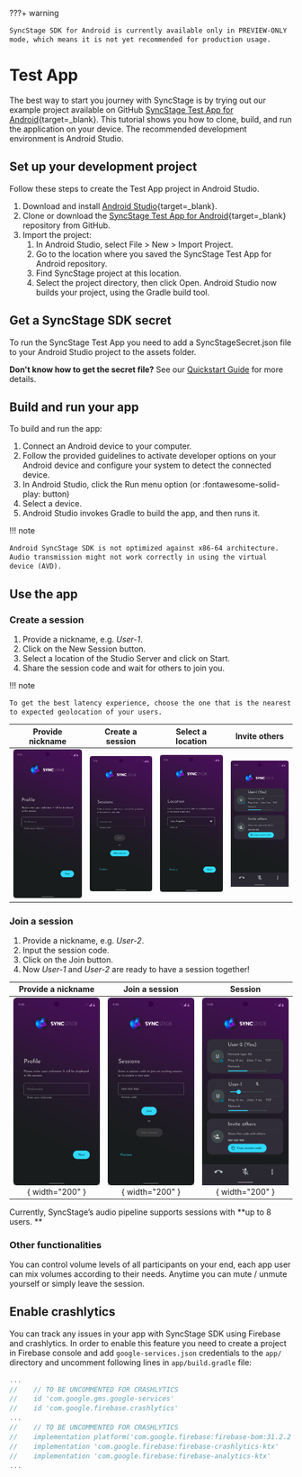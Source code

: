 ???+ warning

    SyncStage SDK for Android is currently available only in PREVIEW-ONLY mode, which means it is not yet recommended for production usage.

# Test App

The best way to start you journey with SyncStage is by trying out our example project available on GitHub [SyncStage Test App for Android](https://github.com/opensesamemedia/syncstage-test-app-android){target=_blank}.
This tutorial shows you how to clone, build, and run the application on your device. The recommended development environment is Android Studio.

## Set up your development project

Follow these steps to create the Test App project in Android Studio.

1. Download and install [Android Studio](https://developer.android.com/studio){target=_blank}.
2. Clone or download the [SyncStage Test App for Android](https://github.com/opensesamemedia/syncstage-test-app-android){target=_blank} repository from GitHub.
3. Import the project:
   1. In Android Studio, select File > New > Import Project.
   2. Go to the location where you saved the SyncStage Test App for Android repository.
   3. Find SyncStage project at this location.
   4. Select the project directory, then click Open. Android Studio now builds your project, using the Gradle build tool.


## Get a SyncStage SDK secret
To run the SyncStage Test App you need to add a SyncStageSecret.json file to your Android Studio project to the assets folder.

**Don't know how to get the secret file?** See our [Quickstart Guide](quickstart.md) for more details.



## Build and run your app
To build and run the app:

1. Connect an Android device to your computer. 
2. Follow the provided guidelines to activate developer options on your Android device and configure your system to detect the connected device.
3. In Android Studio, click the Run menu option (or :fontawesome-solid-play: button)
4. Select a device.
5. Android Studio invokes Gradle to build the app, and then runs it.

!!! note

    Android SyncStage SDK is not optimized against x86-64 architecture. Audio transmission might not work correctly in using the virtual device (AVD).


## Use the app

### Create a session  
1. Provide a nickname, e.g. *User-1*.
2. Click on the New Session button.
3. Select a location of the Studio Server and click on Start.
4. Share the session code and wait for others to join you.

!!! note

    To get the best latency experience, choose the one that is the nearest to expected geolocation of your users.


| Provide nickname  |  Create a session | Select a location | Invite others |
:-------------------------:|:-------------------------:|:-------------------------:|:-------------------------:
![alt Enter your name](../assets/android/profile.png)  |  ![alt Create a session](../assets/android/create_session.png) |  ![alt Select location](../assets/android/manual_selection.png) |  ![alt Invite others](../assets/android/session_1_user.png)



### Join a session
1. Provide a nickname, e.g. *User-2*.
2. Input the session code.
3. Click on the Join button.
4. Now *User-1* and *User-2* are ready to have a session together!

| Provide a nickname | Join a session  |  Session | 
:-------------------------:|:-------------------------:|:-------------------------:
![alt Enter your name](../assets/android/profile.png){ width="200" }  |    ![alt Enter your name](../assets/android/join_session.png){ width="200" }  |  ![alt Create a session](../assets/android/user_2_joined.png){ width="200" }


Currently, SyncStage’s audio pipeline supports sessions with **up to 8 users. **



### Other functionalities

You can control volume levels of all participants on your end, each app user can mix volumes according to their needs. Anytime you can mute / unmute yourself or simply leave the session.


## Enable crashlytics
You can track any issues in your app with SyncStage SDK using Firebase and crashlytics. In order to enable this feature you need to create a project in Firebase console and add `google-services.json` credentials to the `app/` directory and uncomment following lines in `app/build.gradle` file:

```groovy
...
//    // TO BE UNCOMMENTED FOR CRASHLYTICS
//    id 'com.google.gms.google-services'
//    id 'com.google.firebase.crashlytics'
...
//    // TO BE UNCOMMENTED FOR CRASHLYTICS
//    implementation platform('com.google.firebase:firebase-bom:31.2.2')
//    implementation 'com.google.firebase:firebase-crashlytics-ktx'
//    implementation 'com.google.firebase:firebase-analytics-ktx'
...

```